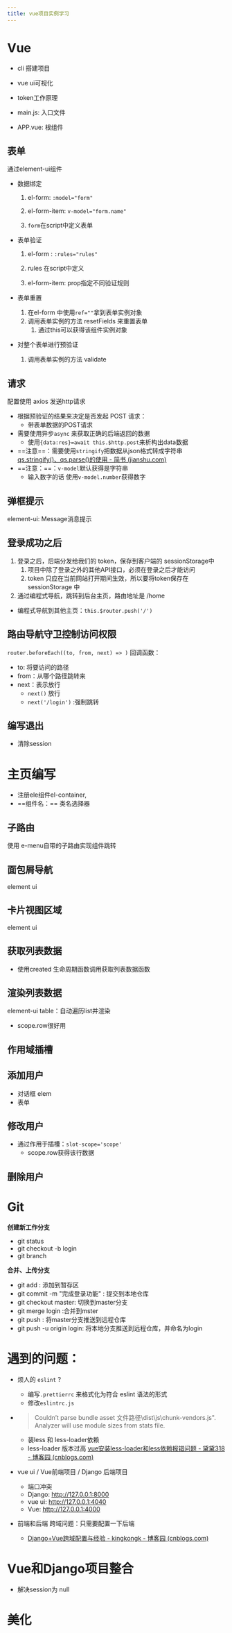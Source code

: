 ```yaml
---
title: vue项目实例学习
---
```


# Vue

* cli 搭建项目
* vue ui可视化

* token工作原理



* main.js: 入口文件
* APP.vue: 根组件



## 表单

通过element-ui组件



* 数据绑定 

  1. el-form: `:model="form"`

  2. el-form-item: `v-model="form.name"`

  3. `form`在script中定义表单



* 表单验证

  1. el-form : `:rules="rules"`

  2.  rules 在script中定义
  3. el-form-item: prop指定不同验证规则



* 表单重置
  1. 在el-form 中使用`ref=""`拿到表单实例对象
  2. 调用表单实例的方法 resetFields 来重置表单
     1. 通过this可以获得该组件实例对象



* 对整个表单进行预验证
  1. 调用表单实例的方法 validate



## 请求

配置使用 axios 发送http请求



* 根据预验证的结果来决定是否发起 POST 请求：
  * 带表单数据的POST请求
* 需要使用异步`async` 来获取正确的后端返回的数据
  * 使用`{data:res}=await this.$http.post`来析构出data数据
* ==注意==：需要使用`stringify`把数据从json格式转成字符串 [qs.stringify()、qs.parse()的使用 - 简书 (jianshu.com)](https://www.jianshu.com/p/7e64878fb210)
* ==注意：==：`v-model`默认获得是字符串
  * 输入数字的话 使用`v-model.number`获得数字



## 弹框提示

element-ui: Message消息提示



## 登录成功之后

1. 登录之后，后端分发给我们的 token，保存到客户端的 sessionStorage中
   1. 项目中除了登录之外的其他API接口，必须在登录之后才能访问
   2. token 只应在当前网站打开期间生效，所以要将token保存在 sessionStorage 中
2. 通过编程式导航，跳转到后台主页，路由地址是 /home



* 编程式导航到其他主页：`this.$router.push('/')`



## 路由导航守卫控制访问权限

`router.beforeEach((to, from, next) => )` 回调函数：

* to: 将要访问的路径
* from：从哪个路径跳转来
* next：表示放行
  * `next()` 放行
  * `next('/login')` :强制跳转



## 编写退出

* 清除session



# 主页编写

* 注册ele组件el-container, 
* ==组件名：== 类名选择器



## 子路由

使用 e-menu自带的子路由实现组件跳转



## 面包屑导航

element ui



## 卡片视图区域

element ui



## 获取列表数据

* 使用created 生命周期函数调用获取列表数据函数

## 渲染列表数据

element-ui table：自动遍历list并渲染

* scope.row很好用



## 作用域插槽



## 添加用户

* 对话框 elem
* 表单



## 修改用户

* 通过作用于插槽：`slot-scope='scope'`
  * scope.row获得该行数据



## 删除用户



# Git

**创建新工作分支**

* git status
* git checkout -b login
* git branch

**合并、上传分支**

* git add : 添加到暂存区
* git commit -m "完成登录功能" : 提交到本地仓库
* git checkout master: 切换到master分支
* git merge login :合并到mster
* git push : 将master分支推送到远程仓库
* git push -u origin login: 将本地分支推送到远程仓库，并命名为login

# 遇到的问题：

* 烦人的 `eslint` ?
  * 编写`.prettierrc` 来格式化为符合 eslint 语法的形式
  * 修改`eslintrc.js`

* > Couldn’t parse bundle asset 文件路径\dist\js\chunk-vendors.js".
  > Analyzer will use module sizes from stats file.

  * 装less 和 less-loader依赖
  * less-loader 版本过高 [vue安装less-loader和less依赖报错问题 - 黛黛318 - 博客园 (cnblogs.com)](https://www.cnblogs.com/daidai318/p/14669320.html)

* vue ui / Vue前端项目 / Django 后端项目
  * 端口冲突
  * Django:  http://127.0.0.1:8000
  * vue ui: http://127.0.0.1:4040
  * Vue: http://127.0.0.1:4000
* 前端和后端 跨域问题：只需要配置一下后端
  * [Django+Vue跨域配置与经验 - kingkongk - 博客园 (cnblogs.com)](https://www.cnblogs.com/kingkongk/p/12982219.html)



# Vue和Django项目整合

* 解决session为 null



# 美化
